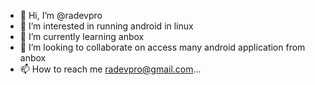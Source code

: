 - 👋 Hi, I’m @radevpro
- 👀 I’m interested in running android in linux
- 🌱 I’m currently learning anbox
- 💞️ I’m looking to collaborate on access many android application from anbox
- 📫 How to reach me radevpro@gmail.com...

<!---
radevpro/radevpro is a ✨ special ✨ repository because its `README.md` (this file) appears on your GitHub profile.
You can click the Preview link to take a look at your changes.
--->
